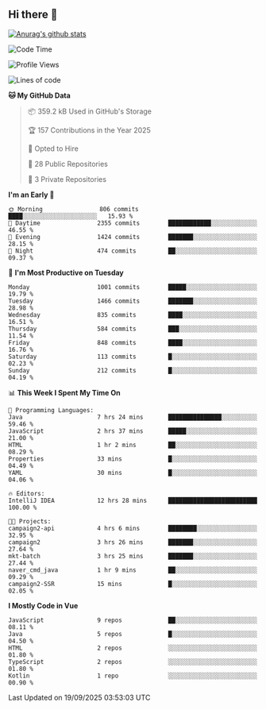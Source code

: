 ## Hi there 👋

[![Anurag's github stats](https://github-readme-stats.vercel.app/api?username=Songwonseok)](https://github.com/anuraghazra/github-readme-stats)



<!--START_SECTION:waka-->
![Code Time](http://img.shields.io/badge/Code%20Time-3%2C771%20hrs%2024%20mins-blue)

![Profile Views](http://img.shields.io/badge/Profile%20Views-0-blue)

![Lines of code](https://img.shields.io/badge/From%20Hello%20World%20I%27ve%20Written-34.8%20million%20lines%20of%20code-blue)

**🐱 My GitHub Data** 

> 📦 359.2 kB Used in GitHub's Storage 
 > 
> 🏆 157 Contributions in the Year 2025
 > 
> 💼 Opted to Hire
 > 
> 📜 28 Public Repositories 
 > 
> 🔑 3 Private Repositories 
 > 
**I'm an Early 🐤** 

```text
🌞 Morning                806 commits         ████░░░░░░░░░░░░░░░░░░░░░   15.93 % 
🌆 Daytime                2355 commits        ████████████░░░░░░░░░░░░░   46.55 % 
🌃 Evening                1424 commits        ███████░░░░░░░░░░░░░░░░░░   28.15 % 
🌙 Night                  474 commits         ██░░░░░░░░░░░░░░░░░░░░░░░   09.37 % 
```
📅 **I'm Most Productive on Tuesday** 

```text
Monday                   1001 commits        █████░░░░░░░░░░░░░░░░░░░░   19.79 % 
Tuesday                  1466 commits        ███████░░░░░░░░░░░░░░░░░░   28.98 % 
Wednesday                835 commits         ████░░░░░░░░░░░░░░░░░░░░░   16.51 % 
Thursday                 584 commits         ███░░░░░░░░░░░░░░░░░░░░░░   11.54 % 
Friday                   848 commits         ████░░░░░░░░░░░░░░░░░░░░░   16.76 % 
Saturday                 113 commits         █░░░░░░░░░░░░░░░░░░░░░░░░   02.23 % 
Sunday                   212 commits         █░░░░░░░░░░░░░░░░░░░░░░░░   04.19 % 
```


📊 **This Week I Spent My Time On** 

```text
💬 Programming Languages: 
Java                     7 hrs 24 mins       ███████████████░░░░░░░░░░   59.46 % 
JavaScript               2 hrs 37 mins       █████░░░░░░░░░░░░░░░░░░░░   21.00 % 
HTML                     1 hr 2 mins         ██░░░░░░░░░░░░░░░░░░░░░░░   08.29 % 
Properties               33 mins             █░░░░░░░░░░░░░░░░░░░░░░░░   04.49 % 
YAML                     30 mins             █░░░░░░░░░░░░░░░░░░░░░░░░   04.06 % 

🔥 Editors: 
IntelliJ IDEA            12 hrs 28 mins      █████████████████████████   100.00 % 

🐱‍💻 Projects: 
campaign2-api            4 hrs 6 mins        ████████░░░░░░░░░░░░░░░░░   32.95 % 
campaign2                3 hrs 26 mins       ███████░░░░░░░░░░░░░░░░░░   27.64 % 
mkt-batch                3 hrs 25 mins       ███████░░░░░░░░░░░░░░░░░░   27.44 % 
naver_cmd_java           1 hr 9 mins         ██░░░░░░░░░░░░░░░░░░░░░░░   09.29 % 
campaign2-SSR            15 mins             █░░░░░░░░░░░░░░░░░░░░░░░░   02.05 % 
```

**I Mostly Code in Vue** 

```text
JavaScript               9 repos             ██░░░░░░░░░░░░░░░░░░░░░░░   08.11 % 
Java                     5 repos             █░░░░░░░░░░░░░░░░░░░░░░░░   04.50 % 
HTML                     2 repos             ░░░░░░░░░░░░░░░░░░░░░░░░░   01.80 % 
TypeScript               2 repos             ░░░░░░░░░░░░░░░░░░░░░░░░░   01.80 % 
Kotlin                   1 repo              ░░░░░░░░░░░░░░░░░░░░░░░░░   00.90 % 
```




 Last Updated on 19/09/2025 03:53:03 UTC
<!--END_SECTION:waka-->
